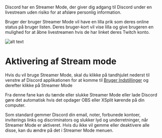 <!-- TITLE: Streamer Mode -->
<!-- SUBTITLE: Discord Streamer Tilstand -->

Discord har en Streamer Mode, der giver dig adgang til Discord under en livestream uden risiko for at afsløre personlig information.

Bruger der bruger Streamer Mode vil have en lilla prik som deres online status på bruger listen. Deres bruger-kort vil vise lilla og give brugeren en mulighed for at åbne livestreamen hvis de har linket deres Twitch konto.

![alt text](http://i.imgur.com/zt8qHVQ.png?1)

# Aktivering af Stream mode
Hvis du vil bruge Streamer Mode, skal du klikke på tandhjulet nederst til venstre af Discord applikationen for at komme til [Bruger Indstillinger](/user-settings) og derefter klikke på Streamer Mode

Fra denne fane kan du tænde eller slukke Streamer Mode eller lade Discord gøre det automatisk hvis det opdager OBS eller XSplit kørende på din computer.

Som standard gemmer Discord din email, noter, forbunede kontoer, inviterings links og discriminators og slukker lyd og underretninger, når Streamer Mode er aktiveret. Hvis du ikke vil gemme eller deaktivere alle disse, kan du ændre på det i Streamer Mode menuen.

